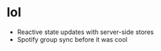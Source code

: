 # lol

-   Reactive state updates with server-side stores
-   Spotify group sync before it was cool
